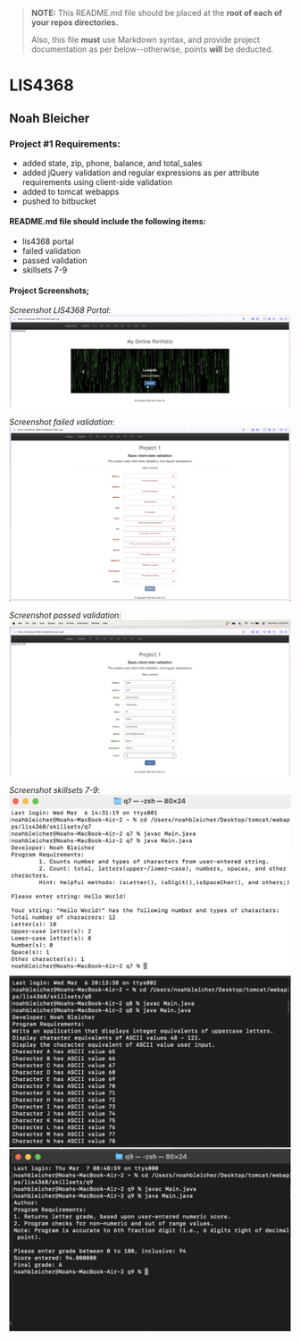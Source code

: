 > **NOTE:** This README.md file should be placed at the **root of each of your repos directories.**
>
>Also, this file **must** use Markdown syntax, and provide project documentation as per below--otherwise, points **will** be deducted.
>

# LIS4368

## Noah Bleicher

### Project #1 Requirements:
- added state, zip, phone, balance, and total_sales 
- added jQuery validation and regular expressions as per attribute requirements using client-side validation
- added to tomcat webapps
- pushed to bitbucket

#### README.md file should include the following items:

* lis4368 portal
* failed validation
* passed validation
* skillsets 7-9

#### Project Screenshots;
*Screenshot LIS4368 Portal*:
![lis4368 portal](img/lis4368Portal.png)

*Screenshot failed validation*:
![failed validation](img/failValidation.png)

*Screenshot passed validation*:
![passed validation](img/passedValidation.png)

*Screenshot skillsets 7-9*:
![skillset 7](img/q7.png)
![skillset 8](img/q8.png)
![skillset 9](img/q9.png)






